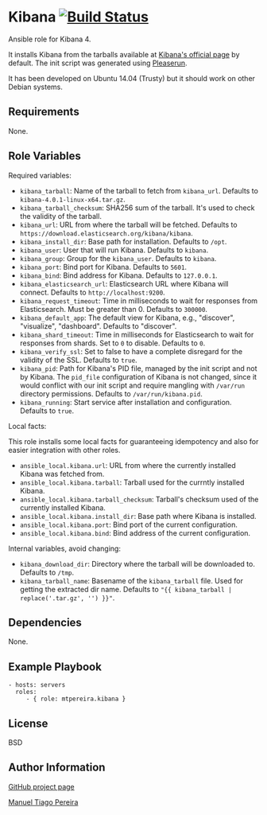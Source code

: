 Kibana [![Build Status](https://travis-ci.org/mtpereira/ansible-kibana.svg)](https://travis-ci.org/mtpereira/ansible-kibana)
=========

Ansible role for Kibana 4.

It installs Kibana from the tarballs available at [Kibana's official page](https://www.elastic.co/downloads/kibana) by default. The init script was generated using [Pleaserun](https://github.com/jordansissel/pleaserun).

It has been developed on Ubuntu 14.04 (Trusty) but it should work on other Debian systems.

Requirements
------------

None.

Role Variables
--------------

Required variables:

* `kibana_tarball`: Name of the tarball to fetch from `kibana_url`. Defaults to `kibana-4.0.1-linux-x64.tar.gz`.
* `kibana_tarball_checksum`: SHA256 sum of the tarball. It's used to check the validity of the tarball.
* `kibana_url`: URL from where the tarball will be fetched. Defaults to `https://download.elasticsearch.org/kibana/kibana`.
* `kibana_install_dir`: Base path for installation. Defaults to `/opt`.
* `kibana_user`: User that will run Kibana. Defaults to `kibana`.
* `kibana_group`: Group for the `kibana_user`. Defaults to `kibana`.
* `kibana_port`: Bind port for Kibana. Defaults to `5601`.
* `kibana_bind`: Bind address for Kibana. Defaults to `127.0.0.1`.
* `kibana_elasticsearch_url`: Elasticsearch URL where Kibana will connect. Defaults to `http://localhost:9200`.
* `kibana_request_timeout`: Time in milliseconds to wait for responses from Elasticsearch. Must be greater than 0. Defaults to `300000`.
* `kibana_default_app`: The default view for Kibana, e.g., "discover", "visualize", "dashboard". Defaults to "discover".
* `kibana_shard_timeout`: Time in milliseconds for Elasticsearch to wait for responses from shards. Set to `0` to disable. Defaults to `0`.
* `kibana_verify_ssl`: Set to false to have a complete disregard for the validity of the SSL. Defaults to `true`.
* `kibana_pid`: Path for Kibana's PID file, managed by the init script and not by Kibana. The `pid_file` configuration of Kibana is not changed, since it would conflict with our init script and require mangling with `/var/run` directory permissions. Defaults to `/var/run/kibana.pid`.
* `kibana_running`: Start service after installation and configuration. Defaults to `true`.

Local facts:

This role installs some local facts for guaranteeing idempotency and also for easier integration with other roles.

* `ansible_local.kibana.url`: URL from where the currently installed Kibana was fetched from.
* `ansible_local.kibana.tarball`: Tarball used for the currntly installed Kibana.
* `ansible_local.kibana.tarball_checksum`: Tarball's checksum used of the currently installed Kibana.
* `ansible_local.kibana.install_dir`: Base path where Kibana is installed.
* `ansible_local.kibana.port`: Bind port of the current configuration.
* `ansible_local.kibana.bind`: Bind address of the current configuration.

Internal variables, avoid changing:

* `kibana_download_dir`: Directory where the tarball will be downloaded to. Defaults to `/tmp`.
* `kibana_tarball_name`: Basename of the `kibana_tarball` file. Used for getting the extracted dir name. Defaults to `"{{ kibana_tarball | replace('.tar.gz', '') }}"`.

Dependencies
------------

None.

Example Playbook
----------------

    - hosts: servers
      roles:
         - { role: mtpereira.kibana }

License
-------

BSD

Author Information
------------------

[GitHub project page](https://github.com/mtpereira/ansible-kibana)

[Manuel Tiago Pereira](http://mtpereira.github.io)

